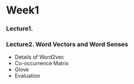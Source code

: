 # Week1  
  
### Lecture1.  
  
  
### Lecture2. Word Vectors and Word Senses  
* Details of Word2vec  
* Co-occurrence Matrix  
* Glove  
* Evaluation
